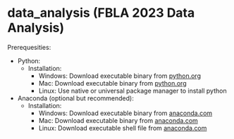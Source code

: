 # data_analysis (FBLA 2023 Data Analysis)
Prerequesities:
- Python: 
  - Installation:
    - Windows: Download executable binary from [python.org](https://www.python.org/downloads/windows/)
    - Mac: Download executable binary from [python.org](https://www.python.org/downloads/macos/)
    - Linux: Use native or universal package manager to install python
- Anaconda (optional but recommended):
  - Installation:
    - Windows: Download executable binary from [anaconda.com](https://www.anaconda.com/download#downloads)
    - Mac: Download executable binary from [anaconda.com](https://www.anaconda.com/download#downloads)
    - Linux: Download executable shell file from [anaconda.com](https://www.anaconda.com/download#downloads)
